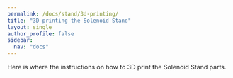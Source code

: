 ```yaml
---
permalink: /docs/stand/3d-printing/
title: "3D printing the Solenoid Stand"
layout: single
author_profile: false
sidebar:
  nav: "docs"
---
```

Here is where the instructions on how to 3D print the Solenoid Stand parts.